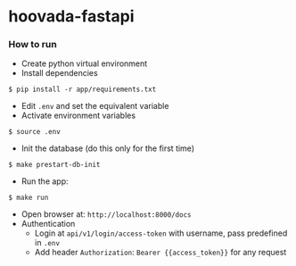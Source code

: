 # hoovada-fastapi

### How to run

- Create python virtual environment
- Install dependencies
```
$ pip install -r app/requirements.txt
```
- Edit `.env` and set the equivalent variable
- Activate environment variables
```
$ source .env
```

- Init the database (do this only for the first time)
```
$ make prestart-db-init
```
- Run the app:
```
$ make run
```

- Open browser at: `http://localhost:8000/docs`
- Authentication
	+ Login at `api/v1/login/access-token` with username, pass predefined in `.env`
	+ Add header `Authorization`: `Bearer {{access_token}}` for any request
